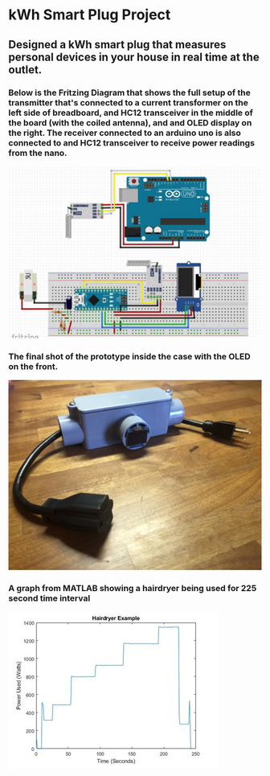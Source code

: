 # kWh Smart Plug Project

## Designed a kWh smart plug that measures personal devices in your house in real time at the outlet. 

### Below is the Fritzing Diagram that shows the full setup of the transmitter that's connected to a current transformer on the left side of breadboard, and HC12 transceiver in the middle of the board (with the coiled antenna), and and OLED display on the right. The receiver connected to an arduino uno is also connected to and HC12 transceiver to receive power readings from the nano. 

![Fritzing Diagram](fritzing_trans_and_receiver.JPG)



### The final shot of the prototype inside the case with the OLED on the front. 

![Final Prototype Design](Final_Design.jpg)


### A graph from MATLAB showing a hairdryer being used for 225 second time interval

![Graph Matlab](kWh_Plot.JPG)
